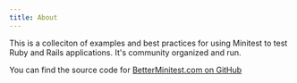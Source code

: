 ```yaml
---
title: About
---
```


This is a colleciton of examples and best practices for using Minitest to test Ruby and Rails applications. It's community organized and run.

You can find the source code for [BetterMinitest.com on GitHub](https://github.com/excid3/betterminitest.com)
